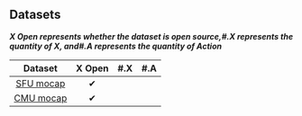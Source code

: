 ## Datasets

***X  Open represents whether the dataset is open source,#.X represents the quantity of X, and#.A represents the quantity of Action***

|                Dataset                |  X Open  | #.X  | #.A  |
| :-----------------------------------: | :------: | ---- | ---- |
| [SFU mocap](https://mocap.cs.sfu.ca/) | &#x2714; |      |      |
| [CMU mocap](http://mocap.cs.cmu.edu/) | &#x2714; |      |      |

